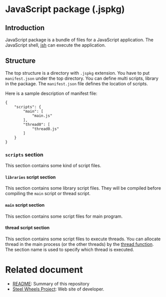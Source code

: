 

# JavaScript package (.jspkg)

## Introduction
JavaScript package is a bundle of files for a JavaScript application. The JavaScript shell, [jsh](https://github.com/steelwheels/JSTools/blob/master/Document/jsh-man.md) can execute the application.

## Structure
The top structure is a directory with `.jspkg` extension. You have to put `manifest.json` under the top directory.
You can define multi scripts, library in the package.
The `manifest.json` file defines the location of scripts.

Here is a sample description of manifest file:
````
{
	"scripts": {
		"main": [
			"main.js"
		],
		"thread0": [
			"thread0.js"
		]
	}
}

````

### `scripts` section
This section contains some kind of script files.

#### `libraries` script section
This section contains some library script files.
They will be compiled before compiling the `main` script or thread script.

#### `main` script section
This section contains some script files for main program.

#### thread script section
This section contains some script files to execute threads.
You can allocate thread in the main process (or the other threads) by the [thread function](https://github.com/steelwheels/KiwiScript/blob/master/KiwiLibrary/Document/Function/Thread.md). The section name is used to specify which thread is executed.


# Related document
* [README](https://github.com/steelwheels/JSTools/blob/master/README.md): Summary of this repository
* [Steel Wheels Project](http://steelwheels.github.io): Web site of developer.
